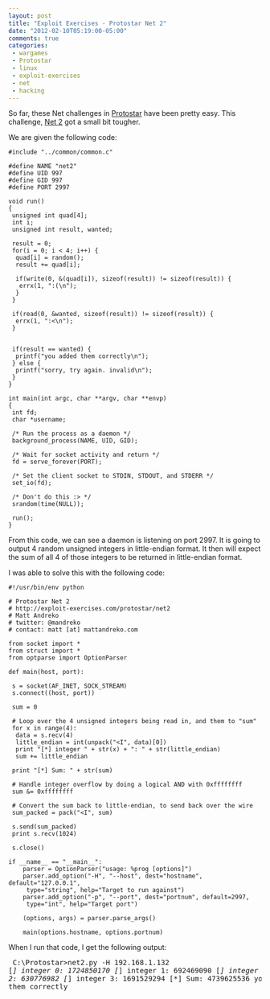 ```yaml
---
layout: post
title: "Exploit Exercises - Protostar Net 2"
date: "2012-02-10T05:19:00-05:00"
comments: true
categories:
 - wargames
 - Protostar
 - linux
 - exploit-exercises
 - net
 - hacking
---
```


So far, these Net challenges in [Protostar](http://exploit-exercises.com/protostar) have been pretty easy.  This challenge, [Net 2](http://exploit-exercises.com/protostar/net2) got a small bit tougher. 

<!-- more -->

We are given the following code: 

```
#include "../common/common.c"

#define NAME "net2"
#define UID 997
#define GID 997
#define PORT 2997

void run()
{
 unsigned int quad[4];
 int i;
 unsigned int result, wanted;

 result = 0;
 for(i = 0; i < 4; i++) {
  quad[i] = random();
  result += quad[i];

  if(write(0, &(quad[i]), sizeof(result)) != sizeof(result)) { 
   errx(1, ":(\n");
  }
 }

 if(read(0, &wanted, sizeof(result)) != sizeof(result)) {
  errx(1, ":<\n");
 }


 if(result == wanted) {
  printf("you added them correctly\n");
 } else {
  printf("sorry, try again. invalid\n");
 }
}

int main(int argc, char **argv, char **envp)
{
 int fd;
 char *username;

 /* Run the process as a daemon */
 background_process(NAME, UID, GID); 

 /* Wait for socket activity and return */
 fd = serve_forever(PORT);

 /* Set the client socket to STDIN, STDOUT, and STDERR */
 set_io(fd);

 /* Don't do this :> */
 srandom(time(NULL));

 run();
}
```

From this code, we can see a daemon is listening on port 2997.  It is going to output 4 random unsigned integers in little-endian format.  It then will expect the sum of all 4 of those integers to be returned in little-endian format. 

I was able to solve this with the following code:

```
#!/usr/bin/env python

# Protostar Net 2
# http://exploit-exercises.com/protostar/net2
# Matt Andreko
# twitter: @mandreko
# contact: matt [at] mattandreko.com

from socket import *
from struct import *
from optparse import OptionParser

def main(host, port):

 s = socket(AF_INET, SOCK_STREAM)
 s.connect((host, port))

 sum = 0

 # Loop over the 4 unsigned integers being read in, and them to "sum"
 for x in range(4):
  data = s.recv(4)
  little_endian = int(unpack("<I", data)[0])
  print "[*] integer " + str(x) + ": " + str(little_endian)
  sum += little_endian

 print "[*] Sum: " + str(sum)

 # Handle integer overflow by doing a logical AND with 0xffffffff
 sum &= 0xffffffff

 # Convert the sum back to little-endian, to send back over the wire
 sum_packed = pack("<I", sum)

 s.send(sum_packed)
 print s.recv(1024)

 s.close()

if __name__ == "__main__":
    parser = OptionParser("usage: %prog [options]")
    parser.add_option("-H", "--host", dest="hostname", default="127.0.0.1", 
     type="string", help="Target to run against")
    parser.add_option("-p", "--port", dest="portnum", default=2997, 
     type="int", help="Target port")

    (options, args) = parser.parse_args()
    
    main(options.hostname, options.portnum)
```

When I run that code, I get the following output: <pre class="brush: plain">
C:\Protostar>net2.py -H 192.168.1.132
[*] integer 0: 1724850170
[*] integer 1: 692469090
[*] integer 2: 630776982
[*] integer 3: 1691529294
[*] Sum: 4739625536
you added them correctly
```


